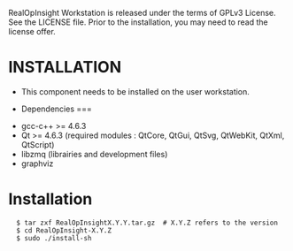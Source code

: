 RealOpInsight Workstation is released under the terms of GPLv3 License. See the LICENSE file.
Prior to the installation, you may need to read the license offer.  
 

INSTALLATION
=
* This component needs to be installed on the user workstation.

* Dependencies
===

 - gcc-c++ >= 4.6.3
 - Qt >= 4.6.3 (required modules : QtCore, QtGui, QtSvg, QtWebKit, QtXml, QtScript)
 - libzmq (librairies and development files)
 - graphviz
 
Installation
==

```
  $ tar zxf RealOpInsightX.Y.Y.tar.gz  # X.Y.Z refers to the version
  $ cd RealOpInsight-X.Y.Z
  $ sudo ./install-sh
```
